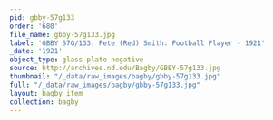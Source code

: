 ```yaml
---
pid: gbby-57g133
order: '680'
file_name: gbby-57g133.jpg
label: 'GBBY 57G/133: Pete (Red) Smith: Football Player - 1921'
_date: '1921'
object_type: glass plate negative
source: http://archives.nd.edu/Bagby/GBBY-57g133.jpg
thumbnail: "/_data/raw_images/bagby/gbby-57g133.jpg"
full: "/_data/raw_images/bagby/gbby-57g133.jpg"
layout: bagby_item
collection: bagby
---
```

